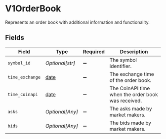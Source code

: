 # V1OrderBook

Represents an order book with additional information and functionality.


## Fields

| Field                                                                | Type                                                                 | Required                                                             | Description                                                          |
| -------------------------------------------------------------------- | -------------------------------------------------------------------- | -------------------------------------------------------------------- | -------------------------------------------------------------------- |
| `symbol_id`                                                          | *Optional[str]*                                                      | :heavy_minus_sign:                                                   | The symbol identifier.                                               |
| `time_exchange`                                                      | [date](https://docs.python.org/3/library/datetime.html#date-objects) | :heavy_minus_sign:                                                   | The exchange time of the order book.                                 |
| `time_coinapi`                                                       | [date](https://docs.python.org/3/library/datetime.html#date-objects) | :heavy_minus_sign:                                                   | The CoinAPI time when the order book was received.                   |
| `asks`                                                               | *Optional[Any]*                                                      | :heavy_minus_sign:                                                   | The asks made by market makers.                                      |
| `bids`                                                               | *Optional[Any]*                                                      | :heavy_minus_sign:                                                   | The bids made by market makers.                                      |
